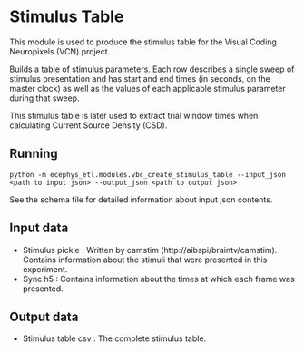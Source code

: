 Stimulus Table
==============
This module is used to produce the stimulus table for the Visual Coding
Neuropixels (VCN) project.

Builds a table of stimulus parameters. Each row describes a single sweep of
stimulus presentation and has start and end times (in seconds, on the master
clock) as well as the values of each applicable stimulus parameter during
that sweep.

This stimulus table is later used to extract trial window times when
calculating Current Source Density (CSD).

Running
-------
```
python -m ecephys_etl.modules.vbc_create_stimulus_table --input_json <path to input json> --output_json <path to output json>
```
See the schema file for detailed information about input json contents.

Input data
----------
- Stimulus pickle : Written by camstim (http://aibspi/braintv/camstim).
Contains information about the stimuli that were presented in this experiment.
- Sync h5 : Contains information about the times at which each frame was presented.

Output data
-----------
- Stimulus table csv : The complete stimulus table.
